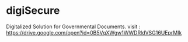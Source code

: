 # digiSecure
Digitalized Solution for Governmental Documents.
visit : https://drive.google.com/open?id=0B5VqXWgw1WWDRldVSG16UEprMlk
